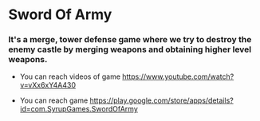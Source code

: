 # Sword Of Army
### It's a merge, tower defense game where we try to destroy the enemy castle by merging weapons and obtaining higher level weapons.

- You can reach videos of game https://www.youtube.com/watch?v=vXx6xY4A430

- You can reach game https://play.google.com/store/apps/details?id=com.SyrupGames.SwordOfArmy
